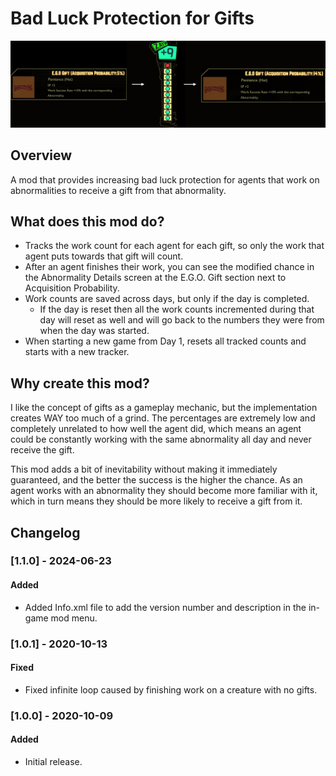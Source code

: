 # Bad Luck Protection for Gifts

![Bad Luck Protection for Gifts example](https://raw.githubusercontent.com/ctristan/lobotomy-corporation-mods/assets/bad-luck-protection.png)

## Overview

A mod that provides increasing bad luck protection for agents that work on
abnormalities to receive a gift from that
abnormality.

## What does this mod do?

- Tracks the work count for each agent for each gift, so only the work that
  agent puts towards that gift will count.
- After an agent finishes their work, you can see the modified chance in the
  Abnormality Details screen at
  the E.G.O. Gift section next to Acquisition Probability.
- Work counts are saved across days, but only if the day is completed.
  - If the day is reset then all the work counts incremented during that day
    will reset as well and will go back to
    the numbers they were from when the day was started.
- When starting a new game from Day 1, resets all tracked counts and starts with
  a new tracker.

## Why create this mod?

I like the concept of gifts as a gameplay mechanic, but the implementation
creates WAY too much of a grind. The
percentages are extremely low and completely unrelated to how well the agent
did, which means an agent could be
constantly working with the same abnormality all day and never receive the gift.

This mod adds a bit of inevitability without making it immediately guaranteed,
and the better the success is the higher
the chance. As an agent works with an abnormality they should become more
familiar with it, which in turn means they
should be more likely to receive a gift from it.

## Changelog

### [1.1.0] - 2024-06-23

#### Added

- Added Info.xml file to add the version number and description in the in-game
  mod menu.

### [1.0.1] - 2020-10-13

#### Fixed

- Fixed infinite loop caused by finishing work on a creature with no gifts.

### [1.0.0] - 2020-10-09

#### Added

- Initial release.
